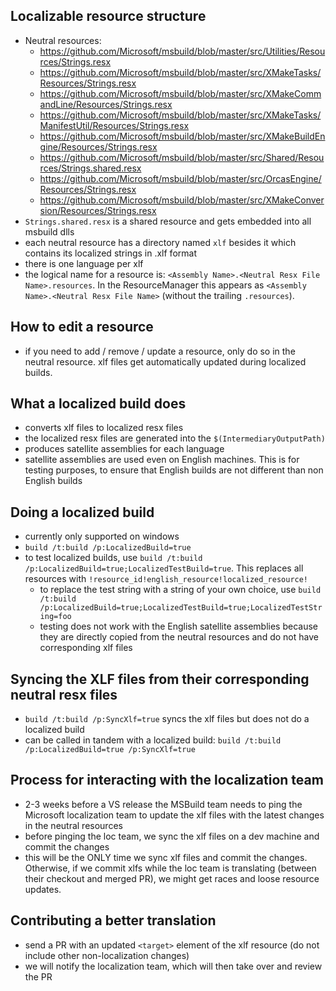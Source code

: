 ## Localizable resource structure
- Neutral resources:
  -  https://github.com/Microsoft/msbuild/blob/master/src/Utilities/Resources/Strings.resx
  -  https://github.com/Microsoft/msbuild/blob/master/src/XMakeTasks/Resources/Strings.resx
  -  https://github.com/Microsoft/msbuild/blob/master/src/XMakeCommandLine/Resources/Strings.resx
  -  https://github.com/Microsoft/msbuild/blob/master/src/XMakeTasks/ManifestUtil/Resources/Strings.resx
  -  https://github.com/Microsoft/msbuild/blob/master/src/XMakeBuildEngine/Resources/Strings.resx
  -  https://github.com/Microsoft/msbuild/blob/master/src/Shared/Resources/Strings.shared.resx
  -  https://github.com/Microsoft/msbuild/blob/master/src/OrcasEngine/Resources/Strings.resx
  -  https://github.com/Microsoft/msbuild/blob/master/src/XMakeConversion/Resources/Strings.resx
- `Strings.shared.resx` is a shared resource and gets embedded into all msbuild dlls
- each neutral resource has a directory named `xlf` besides it which contains its localized strings in .xlf format
- there is one language per xlf
- the logical name for a resource is: `<Assembly Name>.<Neutral Resx File Name>.resources`. In the ResourceManager this appears as `<Assembly Name>.<Neutral Resx File Name>` (without the trailing `.resources`).

## How to edit a resource
- if you need to add / remove / update a resource, only do so in the neutral resource. xlf files get automatically updated during localized builds.

## What a localized build does
- converts xlf files to localized resx files
- the localized resx files are generated into the `$(IntermediaryOutputPath)`
- produces satellite assemblies for each language
 - satellite assemblies are used even on English machines. This is for testing purposes, to ensure that English builds are not different than non English builds

## Doing a localized build
-  currently only supported on windows
- `build /t:build /p:LocalizedBuild=true`
- to test localized builds, use `build /t:build /p:LocalizedBuild=true;LocalizedTestBuild=true`. This replaces all resources with `!resource_id!english_resource!localized_resource!`
  - to replace the test string with a string of your own choice, use `build /t:build /p:LocalizedBuild=true;LocalizedTestBuild=true;LocalizedTestString=foo`
  - testing does not work with the English satellite assemblies because they are directly copied from the neutral resources and do not have corresponding xlf files

## Syncing the XLF files from their corresponding neutral resx files
- `build /t:build /p:SyncXlf=true` syncs the xlf files but does not do a localized build
- can be called in tandem with a localized build: `build /t:build /p:LocalizedBuild=true /p:SyncXlf=true`

## Process for interacting with the localization team
- 2-3 weeks before a VS release the MSBuild team needs to ping the Microsoft localization team to update the xlf files with the latest changes in the neutral resources
- before pinging the loc team, we sync the xlf files on a dev machine and commit the changes
- this will be the ONLY time we sync xlf files and commit the changes. Otherwise, if we commit xlfs while the loc team is translating (between their checkout and merged PR), we might get races and loose resource updates.

## Contributing a better translation
- send a PR with an updated `<target>` element of the xlf resource (do not include other non-localization changes)
- we will notify the localization team, which will then take over and review the PR
